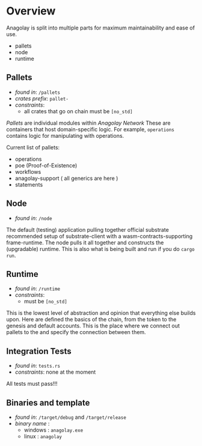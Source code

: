 # Overview

Anagolay is split into multiple parts for maximum maintainability and ease of use.

- pallets
- node
- runtime

## Pallets

- _found in_: `/pallets`
- _crates prefix_: `pallet-`
- _constraints_:
  - all crates that go on chain must be `[no_std]`

_Pallets_ are individual modules within _Anagolay Network_ These are containers that host domain-specific logic. For example, `operations` contains logic for manipulating with operations.

Current list of pallets:

- operations
- poe (Proof-of-Existence)
- workflows
- anagolay-support ( all generics are here )
- statements

## Node

- _found in_: `/node`

The default (testing) application pulling together official substrate recommended setup of substrate-client with a wasm-contracts-supporting frame-runtime. The node pulls it all together and constructs the (upgradable) runtime. This is also what is being built and run if you do `cargo run`.

## Runtime

- _found in_: `/runtime`
- _constraints_:
  - must be `[no_std]`

This is the lowest level of abstraction and opinion that everything else builds upon. Here are defined the basics of the chain, from the token to the genesis and default accounts. This is the place where we connect out pallets to the and specify the connection between them.

## Integration Tests

- _found in_: `tests.rs`
- _constraints_: none at the moment

All tests must pass!!!

## Binaries and template

- _found in_: `/target/debug` and `/target/release`
- _binary name_ :
  - windows : `anagolay.exe`
  - linux : `anagolay`
